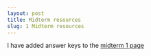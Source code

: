 ```yaml
---
layout: post
title: Midterm resources
slug: 1 Midterm resources
---
```


I have added answer keys to the [midterm 1 page](/midterm1.html)

